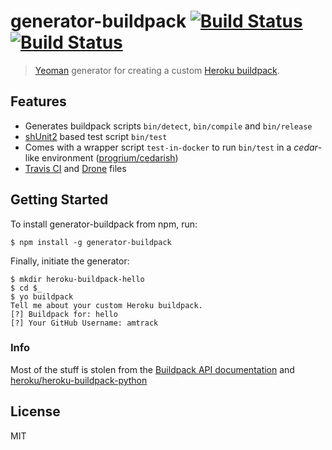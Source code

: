 # generator-buildpack [![Build Status](https://secure.travis-ci.org/amtrack/generator-buildpack.png?branch=master)](https://travis-ci.org/amtrack/generator-buildpack) [![Build Status](https://drone.io/github.com/amtrack/generator-buildpack/status.png)](https://drone.io/github.com/amtrack/generator-buildpack/latest)

> [Yeoman](http://yeoman.io) generator for creating a custom [Heroku buildpack](http://devcenter.heroku.com/articles/buildpacks).

## Features

* Generates buildpack scripts `bin/detect`, `bin/compile` and `bin/release`
* [shUnit2](https://code.google.com/p/shunit2) based test script `bin/test`
* Comes with a wrapper script `test-in-docker` to run `bin/test` in a *cedar*-like environment ([progrium/cedarish](https://github.com/progrium/cedarish))
* [Travis CI](https://travis-ci.org/) and [Drone](https://github.com/drone/drone) files


## Getting Started

To install generator-buildpack from npm, run:

```
$ npm install -g generator-buildpack
```

Finally, initiate the generator:

```
$ mkdir heroku-buildpack-hello
$ cd $_
$ yo buildpack
Tell me about your custom Heroku buildpack.
[?] Buildpack for: hello
[?] Your GitHub Username: amtrack
```

### Info

Most of the stuff is stolen from the [Buildpack API documentation](https://devcenter.heroku.com/articles/buildpack-api) and [heroku/heroku-buildpack-python](https://github.com/heroku/heroku-buildpack-python)

## License

MIT
